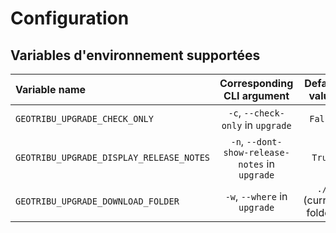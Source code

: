 # Configuration

## Variables d'environnement supportées

| Variable name       | Corresponding CLI argument | Default value      |
| :------------------ | :------------------------: | :----------------: |
| `GEOTRIBU_UPGRADE_CHECK_ONLY` | `-c`, `--check-only` in `upgrade`   | `False` |
| `GEOTRIBU_UPGRADE_DISPLAY_RELEASE_NOTES` | `-n`, `--dont-show-release-notes` in `upgrade`   | `True` |
| `GEOTRIBU_UPGRADE_DOWNLOAD_FOLDER` | `-w`, `--where` in `upgrade`   | `./` (current folder) |
